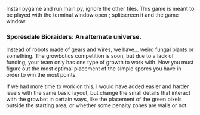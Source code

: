 
  Install pygame and run main.py, ignore the other files.
  This game is meant to be played with the terminal window open ; splitscreen it and the game window
<h3>Sporesdale Bioraiders: An alternate universe.</h3>Instead of robots made of gears and wires, we have... weird fungal plants or something. The growbotics competition is soon, but due to a lack of funding,
your team only has one type of growth to work with. Now you must figure out the most optimal placement of the simple spores you have in order to win the most points.

If we had more time to work on this, I would have added easier and harder levels with the same basic layout, but change the small details that interact with the growbot in certain ways, like the placement of the green pixels outside the starting area, or whether some penalty zones are walls or not. 
